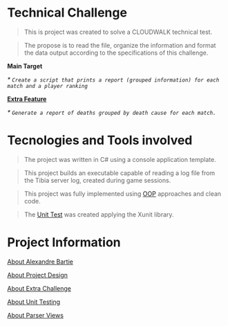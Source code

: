 # Technical Challenge

> This is project was created to solve a CLOUDWALK technical test.

> The propose is to read the file, organize the information and format the data output according to the specifications of this challenge.

**Main Target**

_* `Create a script that prints a report (grouped information) for each match and a player ranking`_

**[Extra Feature](https://github.com/AlexandreBartie/CLOUDWALK-Challenge-ParserLog/wiki/About-Extra-Challenge)**

_* `Generate a report of deaths grouped by death cause for each match.`_

# Tecnologies and Tools involved

> The project was written in C# using a console application template.

> This project builds an executable capable of reading a log file from the Tibia server log, created during game sessions.

> This project was fully implemented using [OOP](https://github.com/AlexandreBartie/CLOUDWALK-Challenge-ParserLog/wiki/About-the-Project-Design) approaches and clean code.

> The [Unit Test](https://github.com/AlexandreBartie/CLOUDWALK-Challenge-ParserLog/wiki/About-Unit-Testing) was created applying the Xunit library.

# Project Information

[About Alexandre Bartie](https://github.com/AlexandreBartie/CLOUDWALK-Challenge-ParserLog/wiki/About-Alexandre-Bartie)

[About Project Design](https://github.com/AlexandreBartie/CLOUDWALK-Challenge-ParserLog/wiki/About-the-Project-Design)

[About Extra Challenge](https://github.com/AlexandreBartie/CLOUDWALK-Challenge-ParserLog/wiki/About-Extra-Challenge)

[About Unit Testing](https://github.com/AlexandreBartie/CLOUDWALK-Challenge-ParserLog/wiki/About-Unit-Testing)

[About Parser Views](https://github.com/AlexandreBartie/CLOUDWALK-Challenge-ParserLog/wiki/About-the-Parser-Views)
